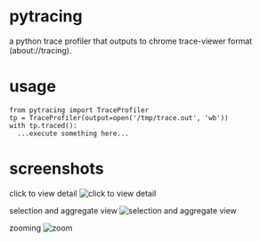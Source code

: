 # pytracing
a python trace profiler that outputs to chrome trace-viewer format (about://tracing).

# usage

    from pytracing import TraceProfiler
    tp = TraceProfiler(output=open('/tmp/trace.out', 'wb'))
    with tp.traced():
      ...execute something here...

# screenshots

click to view detail
![click to view detail](http://kwlzn.github.io/img/pytracing-screen-1.png "click to view detail")

selection and aggregate view
![selection and aggregate view](http://kwlzn.github.io/img/pytracing-screen-2.png "selection and aggregate view")

zooming
![zoom](http://kwlzn.github.io/img/pytracing-screen-3.png "zoom")

